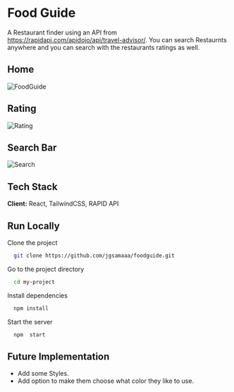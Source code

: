# Food Guide

A Restaurant finder using an API from https://rapidapi.com/apidojo/api/travel-advisor/. You can search Restaurnts anywhere and you can search with the restaurants ratings as well.

## Home

![FoodGuide](https://i.ibb.co/6rxX2n9/denverfood.png)

## Rating

![Rating](https://i.ibb.co/bbnNQ6g/foodratingrating.png)

## Search Bar

![Search](https://i.ibb.co/nQStzhB/foodguideautocomplete.png)

## Tech Stack

**Client:** React, TailwindCSS, RAPID API

## Run Locally

Clone the project

```bash
  git clone https://github.com/jgsamaaa/foodguide.git
```

Go to the project directory

```bash
  cd my-project
```

Install dependencies

```bash
  npm install
```

Start the server

```bash
  npm  start
```

## Future Implementation

- Add some Styles.
- Add option to make them choose what color they like to use.

